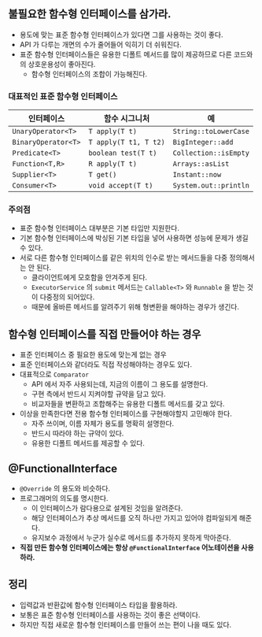 ## 불필요한 함수형 인터페이스를 삼가라.
- 용도에 맞는 표준 함수형 인터페이스가 있다면 그를 사용하는 것이 좋다.
- API 가 다루는 개면의 수가 줄어들어 익히기 더 쉬워진다.
- 표준 함수형 인터페이스들은 유용한 디폴트 메서드를 많이 제공하므로 다른 코드와의 상호운용성이 좋아진다.
  - 함수형 인터페이스의 조합이 가능해진다.

### 대표적인 표준 함수형 인터페이스

| 인터페이스               | 함수 시그니처               | 예                     |
|---------------------|-----------------------|-----------------------|
| `UnaryOperator<T>`  | `T apply(T t)`        | `String::toLowerCase` |
| `BinaryOperator<T>` | `T apply(T t1, T t2)` | `BigInteger::add`     |
| `Predicate<T>`      | `boolean test(T t)`   | `Collection::isEmpty` |
| `Function<T,R>`     | `R apply(T t)`        | `Arrays::asList`      |
| `Supplier<T>`       | `T get()`             | `Instant::now`        |
| `Consumer<T>`       | `void accept(T t)`    | `System.out::println` |

### 주의점
- 표준 함수형 인터페이스 대부분은 기본 타입만 지원한다.
- 기본 함수형 인터페이스에 박싱된 기본 타입을 넣어 사용하면 성능에 문제가 생길 수 있다.
- 서로 다른 함수형 인터페이스를 같은 위치의 인수로 받는 메서드들을 다중 정의해서는 안 된다.
  - 클라이언트에게 모호함을 안겨주게 된다.
  - `ExecutorService` 의 `submit` 메서드는 `Callable<T>` 와 `Runnable` 을 받는 것이 다중정의 되어있다.
  - 때문에 올바른 메서드를 알려주기 위해 형변환을 해야하는 경우가 생긴다.

## 함수형 인터페이스를 직접 만들어야 하는 경우
- 표준 인터페이스 중 필요한 용도에 맞는게 없는 경우
- 표준 인터페이스와 같더라도 직접 작성해야하는 경우도 있다.
- 대표적으로 `Comparator`
  - API 에서 자주 사용되는데, 지금의 이름이 그 용도를 설명한다.
  - 구현 측에서 반드시 지켜야할 규약을 담고 있다.
  - 비교자들을 변환하고 조합해주는 유용한 디폴트 메서드를 갖고 있다.
- 이상을 만족한다면 전용 함수형 인터페이스를 구현해야할지 고민해야 한다.
  - 자주 쓰이며, 이름 자체가 용도를 명확히 설명한다.
  - 반드시 따라야 하는 규약이 있다.
  - 유용한 디폴트 메서드를 제공할 수 있다.

## @FunctionalInterface
- `@Override` 의 용도와 비슷하다.
- 프로그래머의 의도를 명시한다.
  - 이 인터페이스가 람다용으로 설계된 것임을 알려준다.
  - 해당 인터페이스가 추상 메서드를 오직 하나만 가지고 있어야 컴파일되게 해준다.
  - 유지보수 과정에서 누군가 실수로 메서드를 추가하지 못하게 막아준다.
- **직접 만든 함수형 인터페이스에는 항상 `@FunctionalInterface` 어노테이션을 사용하라.**

## 정리
- 입력값과 반환값에 함수형 인터페이스 타입을 활용하라.
- 보통은 표준 함수형 인터페이스를 사용하는 것이 좋은 선택이다.
- 하지만 직접 새로운 함수형 인터페이스를 만들어 쓰는 편이 나을 때도 있다.
